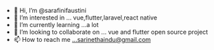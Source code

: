 - 👋 Hi, I’m @sarafinifaustini
- 👀 I’m interested in ... vue,flutter,laravel,react native
- 🌱 I’m currently learning ...a lot
- 💞️ I’m looking to collaborate on ... vue and flutter open source project
- 📫 How to reach me ...sarinethaindu@gmail.com

<!---
sarafinifaustini/sarafinifaustini is a ✨ special ✨ repository because its `README.md` (this file) appears on your GitHub profile.
You can click the Preview link to take a look at your changes.
--->
